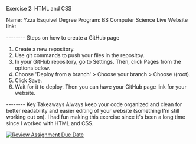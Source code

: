 Exercise 2: HTML and CSS

Name: Yzza Esquivel
Degree Program: BS Computer Science
Live Website link:

-------- Steps on how to create a GitHub page
1. Create a new repository.
2. Use git commands to push your files in the repositoy.
3. In your GitHub repository, go to Settings. Then, click Pages from the options below.
4. Choose 'Deploy from a branch' >  Choose your branch > Choose /(root).
5. Click Save.
6. Wait for it to deploy. Then you can have your GitHub page link for your website.


-------- Key Takeaways
Always keep your code organized and clean for better readability and easier editing of your website (something I'm still working out on). I had fun making this exercise since it's been a long time since I worked with HTML and CSS. 



[![Review Assignment Due Date](https://classroom.github.com/assets/deadline-readme-button-22041afd0340ce965d47ae6ef1cefeee28c7c493a6346c4f15d667ab976d596c.svg)](https://classroom.github.com/a/khVSkjrs)
